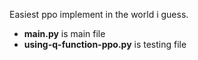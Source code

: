 Easiest ppo implement in the world i guess.

- <b>main.py</b> is main file
- <b>using-q-function-ppo.py</b> is testing file 
